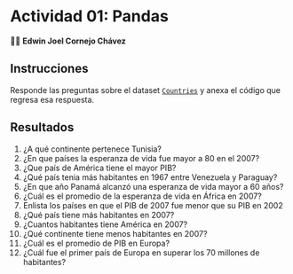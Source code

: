 # Actividad 01: Pandas

👨‍🎓 **Edwin Joel Cornejo Chávez**

## Instrucciones

Responde las preguntas sobre el dataset [`Countries`](../datasets/countries.csv) y anexa el código que regresa esa respuesta.

## Resultados

1. ¿A qué continente pertenece Tunisia?
2. ¿En que países la esperanza de vida fue mayor a 80 en el 2007?
3. ¿Que país de América tiene el mayor PIB?
4. ¿Qué país tenia más habitantes en 1967 entre Venezuela y Paraguay?
5. ¿En que año Panamá alcanzó una esperanza de vida mayor a 60 años?
6. ¿Cuál es el promedio de la esperanza de vida en África en 2007?
7. Enlista los países en que el PIB de 2007 fue menor que su PIB en 2002
8. ¿Qué país tiene más habitantes en 2007?
9. ¿Cuantos habitantes tiene América en 2007?
10. ¿Qué continente tiene menos habitantes en 2007?
11. ¿Cuál es el promedio de PIB en Europa?
12. ¿Cuál fue el primer país de Europa en superar los 70 millones de habitantes?

